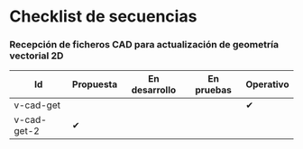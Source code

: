 # Checklist de secuencias
  
  
### Recepción de ficheros CAD para actualización de geometría vectorial 2D

| Id | Propuesta | En desarrollo | En pruebas | Operativo |
| -- | -- | -- | -- | -- |
| v-cad-get |  |  |  | ✔ |
| v-cad-get-2 | ✔ |  |  |  |

